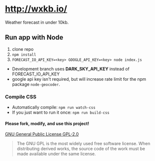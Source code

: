 # http://wxkb.io/
Weather forecast in under 10kb.



## Run app with Node
1. clone repo
2. `npm install`
3. `FORECAST_IO_API_KEY=<key> GOOGLE_API_KEY=<key> node index.js`
  * Development branch uses **DARK_SKY_API_KEY** instead of FORECAST_IO_API_KEY
  * google api key isn't required, but will increase rate limit for the npm package `node-geocoder`.


### Compile CSS
* Automatically compile: `npm run watch-css`
* If you just want to run it once: `npm run build-css`



#### Please fork, modify, and use this project!
[GNU General Public License GPL-2.0](https://opensource.org/licenses/GPL-2.0)

> The GNU GPL is the most widely used free software license. When distributing derived works, the source code of the work must be made available under the same license.
